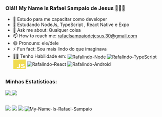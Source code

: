 ### Olá!! My Name Is Rafael Sampaio de Jesus 👋🏽😎

- 🔭 Estudo para me capacitar como developer
- 🌱 Estudando NodeJs, TypeScript , React Native e Expo
- 💬 Ask me about: Qualquer coisa
- 📫 How to reach me: rafaelsampaiodejesus.30@gmail.com
- 😄 Pronouns: ele/dele
- ⚡ Fun fact: Sou mais lindo do que imaginava
- 🤹‍♂️ Tenho Habilidade em: <img align="center" alt="Rafalindo-Node" height="30" width="40" src="https://cdn.jsdelivr.net/gh/devicons/devicon/icons/nodejs/nodejs-original-wordmark.svg" /> <img align="center" alt="Rafalindo-TypeScript" height="30" width="40" src="https://cdn.jsdelivr.net/gh/devicons/devicon/icons/typescript/typescript-original.svg" /> <img align="center" alt="Rafalindo-Js" height="30" width="40" src="https://raw.githubusercontent.com/devicons/devicon/master/icons/javascript/javascript-plain.svg" /> <img align="center" alt="Rafalindo-React" height="30" width="40" src="https://cdn.jsdelivr.net/gh/devicons/devicon/icons/react/react-original.svg" /> <img align="center" alt="Rafalindo-Android" height="30" width="40" src="https://cdn.jsdelivr.net/gh/devicons/devicon/icons/android/android-original-wordmark.svg" />

##

### Minhas Estatísticas:
<div>
  <a href="https://github.com/My-Name-Is-Rafael-Sampaio">
  <img height="180em" src="https://github-readme-stats.vercel.app/api?username=My-Name-Is-Rafael-Sampaio&show_icons=true&theme=dark&include_all_commits=true&count_private=true"/>
  <img height="180em" src="https://github-readme-stats.vercel.app/api/top-langs/?username=My-Name-Is-Rafael-Sampaio&layout=compact&langs_count=7&theme=dark"/>
</div>

##

<div>
  <a href = "mailto:rafaelsampaiodejesus.30@gmail.com"><img src="https://img.shields.io/badge/-Gmail-%23333?style=for-the-badge&logo=gmail&logoColor=red" target="_blank"></a>
  <a href="https://www.instagram.com/_rafalindo_/" target="_blank"><img src="https://img.shields.io/badge/-Instagram-%23E4405F?style=for-the-badge&logo=instagram&logoColor=white" target="_blank"></a> 
  <a href="https://www.linkedin.com/in/rafael-sampaio-de-jesus-9852b620a" target="_blank"><img src="https://img.shields.io/badge/-LinkedIn-%230077B5?style=for-the-badge&logo=linkedin&logoColor=white" target="_blank"></a>
  <img height="28" width="103" src="https://komarev.com/ghpvc/?username=My-Name-Is-Rafael-Sampaio&color=green" alt="My-Name-Is-Rafael-Sampaio"/>
</div>
